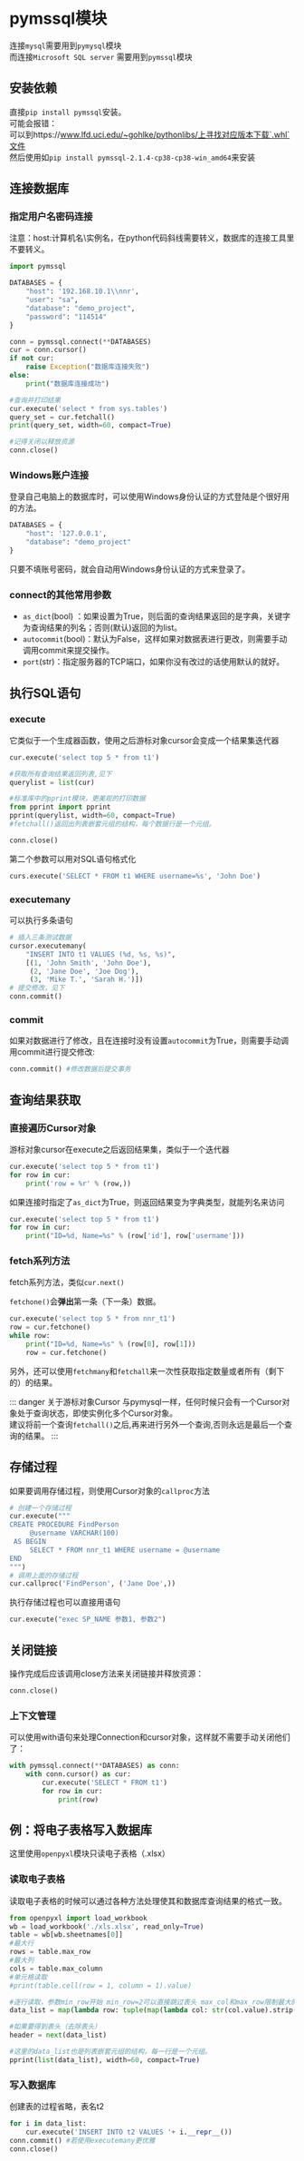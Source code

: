 # pymssql模块

连接`mysql`需要用到`pymysql`模块    
而连接`Microsoft SQL server` 需要用到`pymssql`模块

## 安装依赖

直接`pip install pymssql`安装。    
可能会报错：    
可以到https://www.lfd.uci.edu/~gohlke/pythonlibs/上寻找对应版本下载`.whl`文件    
然后使用如`pip install pymssql-2.1.4-cp38-cp38-win_amd64`来安装



## 连接数据库

### 指定用户名密码连接

注意：host:计算机名\实例名，在python代码斜线需要转义，数据库的连接工具里不要转义。

```python
import pymssql

DATABASES = {
    "host": '192.168.10.1\\nnr',
    "user": "sa",
    "database": "demo_project",
    "password": "114514"
}

conn = pymssql.connect(**DATABASES)
cur = conn.cursor()
if not cur:
    raise Exception("数据库连接失败")
else:
    print("数据库连接成功")

#查询并打印结果
cur.execute('select * from sys.tables')
query_set = cur.fetchall()
print(query_set, width=60, compact=True)

#记得关闭以释放资源
conn.close()
```

### Windows账户连接

登录自己电脑上的数据库时，可以使用Windows身份认证的方式登陆是个很好用的方法。

```python
DATABASES = {
    "host": '127.0.0.1',
    "database": "demo_project"
}
```

只要不填账号密码，就会自动用Windows身份认证的方式来登录了。

### connect的其他常用参数

- `as_dict`(bool) ：如果设置为True，则后面的查询结果返回的是字典，关键字为查询结果的列名；否则(默认)返回的为list。
- `autocommit`(bool)：默认为False，这样如果对数据表进行更改，则需要手动调用commit来提交操作。
- `port`(str)：指定服务器的TCP端口，如果你没有改过的话使用默认的就好。



## 执行SQL语句

### execute

它类似于一个生成器函数，使用之后游标对象cursor会变成一个结果集迭代器

```python
cur.execute('select top 5 * from t1')

#获取所有查询结果返回列表,见下
querylist = list(cur)

#标准库中的pprint模块，更美观的打印数据
from pprint import pprint
pprint(querylist, width=60, compact=True)
#fetchall()返回出列表嵌套元组的结构，每个数据行是一个元组。

conn.close()
```

第二个参数可以用对SQL语句格式化

```python
curs.execute('SELECT * FROM t1 WHERE username=%s', 'John Doe')
```

### executemany

可以执行多条语句

```python
# 插入三条测试数据
cursor.executemany(
    "INSERT INTO t1 VALUES (%d, %s, %s)",
    [(1, 'John Smith', 'John Doe'),
     (2, 'Jane Doe', 'Joe Dog'),
     (3, 'Mike T.', 'Sarah H.')])
# 提交修改，见下
conn.commit()
```

### commit

如果对数据进行了修改，且在连接时没有设置`autocommit`为True，则需要手动调用commit进行提交修改:

```python
conn.commit() #修改数据后提交事务
```



## 查询结果获取

### 直接遍历Cursor对象

游标对象cursor在execute之后返回结果集，类似于一个迭代器

```python
cur.execute('select top 5 * from t1')
for row in cur:
    print('row = %r' % (row,))
```

如果连接时指定了`as_dict`为True，则返回结果变为字典类型，就能列名来访问

```python
cur.execute('select top 5 * from t1')
for row in cur:
    print("ID=%d, Name=%s" % (row['id'], row['username']))
```

### fetch系列方法

fetch系列方法，类似`cur.next()`

`fetchone()`会**弹出**第一条（下一条）数据。

```python
cur.execute('select top 5 * from nnr_t1')
row = cur.fetchone()
while row:
    print("ID=%d, Name=%s" % (row[0], row[1]))
    row = cur.fetchone()
```

另外，还可以使用`fetchmany`和`fetchall`来一次性获取指定数量或者所有（剩下的）的结果。

::: danger 关于游标对象Cursor
与pymysql一样，任何时候只会有一个Cursor对象处于查询状态，即使实例化多个Cursor对象。    
建议将前一个查询`fetchall()`之后,再来进行另外一个查询,否则永远是最后一个查询的结果。
:::


## 存储过程

如果要调用存储过程，则使用Cursor对象的`callproc`方法

```python
# 创建一个存储过程
cur.execute("""
CREATE PROCEDURE FindPerson
     @username VARCHAR(100)
 AS BEGIN
     SELECT * FROM nnr_t1 WHERE username = @username
END
""")
# 调用上面的存储过程
cur.callproc('FindPerson', ('Jane Doe',))
```

执行存储过程也可以直接用语句

```python
cur.execute("exec SP_NAME 参数1, 参数2")
```



## 关闭链接

操作完成后应该调用close方法来关闭链接并释放资源：

```python
conn.close()
```

### 上下文管理

可以使用with语句来处理Connection和cursor对象，这样就不需要手动关闭他们了：

```python
with pymssql.connect(**DATABASES) as conn:
    with conn.cursor() as cur:
        cur.execute('SELECT * FROM t1')
        for row in cur:
            print(row)
```



## 例：将电子表格写入数据库

这里使用`openpyxl`模块只读电子表格（.xlsx）

### 读取电子表格

读取电子表格的时候可以通过各种方法处理使其和数据库查询结果的格式一致。

```python
from openpyxl import load_workbook
wb = load_workbook('./xls.xlsx', read_only=True)
table = wb[wb.sheetnames[0]]
#最大行
rows = table.max_row
#最大列
cols = table.max_column 
#单元格读取
#print(table.cell(row = 1, column = 1).value)

#逐行读取，参数min_row开始 min_row=2可以直接跳过表头 max_col和max_row限制最大的行列数
data_list = map(lambda row: tuple(map(lambda col: str(col.value).strip(), row)),table.iter_rows(min_row=1, max_col=cols, max_row=rows))

#如果要得到表头（去除表头）
header = next(data_list)

#这里的data_list也是列表嵌套元组的结构，每一行是一个元组。
pprint(list(data_list), width=60, compact=True)
```

### 写入数据库

创建表的过程省略，表名t2

```python
for i in data_list:
    cur.execute('INSERT INTO t2 VALUES '+ i.__repr__())
conn.commit() #若使用executemany更优雅
conn.close()
```
